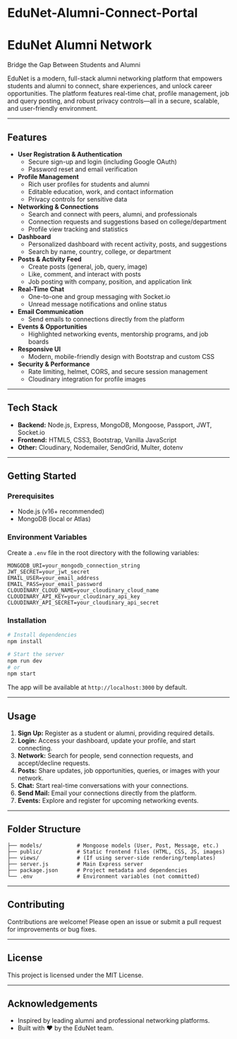 # EduNet-Alumni-Connect-Portal
# EduNet Alumni Network

Bridge the Gap Between Students and Alumni

EduNet is a modern, full-stack alumni networking platform that empowers students and alumni to connect, share experiences, and unlock career opportunities. The platform features real-time chat, profile management, job and query posting, and robust privacy controls—all in a secure, scalable, and user-friendly environment.

---

## Features

- **User Registration & Authentication**
  - Secure sign-up and login (including Google OAuth)
  - Password reset and email verification
- **Profile Management**
  - Rich user profiles for students and alumni
  - Editable education, work, and contact information
  - Privacy controls for sensitive data
- **Networking & Connections**
  - Search and connect with peers, alumni, and professionals
  - Connection requests and suggestions based on college/department
  - Profile view tracking and statistics
- **Dashboard**
  - Personalized dashboard with recent activity, posts, and suggestions
  - Search by name, country, college, or department
- **Posts & Activity Feed**
  - Create posts (general, job, query, image)
  - Like, comment, and interact with posts
  - Job posting with company, position, and application link
- **Real-Time Chat**
  - One-to-one and group messaging with Socket.io
  - Unread message notifications and online status
- **Email Communication**
  - Send emails to connections directly from the platform
- **Events & Opportunities**
  - Highlighted networking events, mentorship programs, and job boards
- **Responsive UI**
  - Modern, mobile-friendly design with Bootstrap and custom CSS
- **Security & Performance**
  - Rate limiting, helmet, CORS, and secure session management
  - Cloudinary integration for profile images

---

## Tech Stack

- **Backend:** Node.js, Express, MongoDB, Mongoose, Passport, JWT, Socket.io
- **Frontend:** HTML5, CSS3, Bootstrap, Vanilla JavaScript
- **Other:** Cloudinary, Nodemailer, SendGrid, Multer, dotenv

---

## Getting Started

### Prerequisites
- Node.js (v16+ recommended)
- MongoDB (local or Atlas)

### Environment Variables
Create a `.env` file in the root directory with the following variables:

```
MONGODB_URI=your_mongodb_connection_string
JWT_SECRET=your_jwt_secret
EMAIL_USER=your_email_address
EMAIL_PASS=your_email_password
CLOUDINARY_CLOUD_NAME=your_cloudinary_cloud_name
CLOUDINARY_API_KEY=your_cloudinary_api_key
CLOUDINARY_API_SECRET=your_cloudinary_api_secret
```

### Installation
```bash
# Install dependencies
npm install

# Start the server
npm run dev
# or
npm start
```

The app will be available at `http://localhost:3000` by default.

---

## Usage

1. **Sign Up:** Register as a student or alumni, providing required details.
2. **Login:** Access your dashboard, update your profile, and start connecting.
3. **Network:** Search for people, send connection requests, and accept/decline requests.
4. **Posts:** Share updates, job opportunities, queries, or images with your network.
5. **Chat:** Start real-time conversations with your connections.
6. **Send Mail:** Email your connections directly from the platform.
7. **Events:** Explore and register for upcoming networking events.

---

## Folder Structure

```
├── models/           # Mongoose models (User, Post, Message, etc.)
├── public/           # Static frontend files (HTML, CSS, JS, images)
├── views/            # (If using server-side rendering/templates)
├── server.js         # Main Express server
├── package.json      # Project metadata and dependencies
└── .env              # Environment variables (not committed)
```

---

## Contributing

Contributions are welcome! Please open an issue or submit a pull request for improvements or bug fixes.

---

## License

This project is licensed under the MIT License.

---

## Acknowledgements
- Inspired by leading alumni and professional networking platforms.
- Built with ❤️ by the EduNet team.

